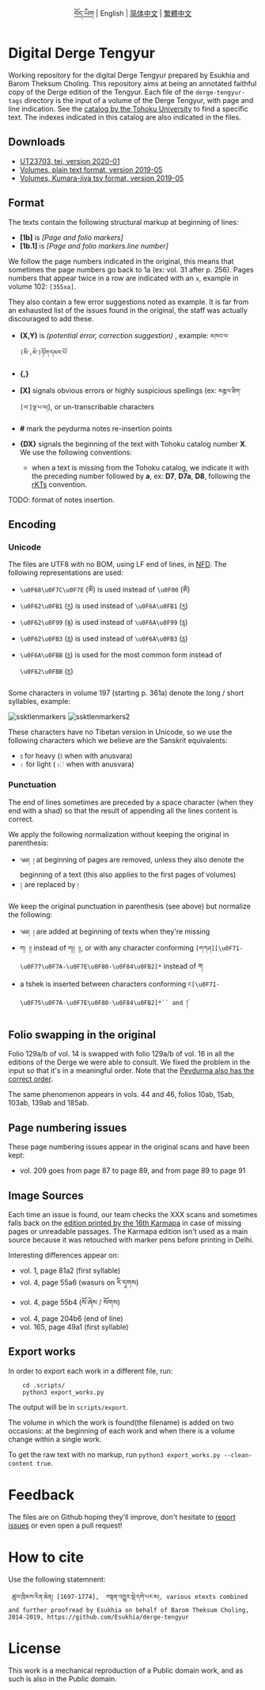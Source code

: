 <p align="center">
  <a href="https://github.com/Esukhia/derge-tengyur/blob/master/README.bo.md">བོད་ཡིག</a> |
  <span>English</span> |
  <a href="https://github.com/Esukhia/derge-tengyur/blob/master/README.zh-cn.md">简体中文</a> |
  <a href="https://github.com/Esukhia/derge-tengyur/blob/master/README.zh-tw.md">繁體中文</a>
</p>

# Digital Derge Tengyur

Working repository for the digital Derge Tengyur prepared by Esukhia and Barom Theksum Choling. This repository aims at being an annotated faithful copy of the Derge edition of the Tengyur. Each file of the `derge-tengyur-tags` directory is the input of a volume of the Derge Tengyur, with page and line indication. See the [catalog by the Tohoku University](https://www.tbrc.org/#!rid=W1PD95677) to find a specific text. The indexes indicated in this catalog are also indicated in the files.

## Downloads

- [UT23703, tei, version 2020-01](https://github.com/Esukhia/derge-tengyur/releases/download/UT23703-200106/UT23703-200106.zip)
- [Volumes, plain text format, version 2019-05](https://github.com/Esukhia/derge-tengyur/releases/download/1905/deten_vol_txt_v1905.zip)
- [Volumes, Kumara-jiva tsv format, version 2019-05](https://github.com/Esukhia/derge-tengyur/releases/download/1905/deten_vol_kjtsv_v1905.zip)


## Format

The texts contain the following structural markup at beginning of lines:

* **[1b]** is _[Page and folio markers]_
* **[1b.1]** is _[Page and folio markers.line number]_

We follow the page numbers indicated in the original, this means that sometimes the page numbers go back to 1a (ex: vol. 31 after p. 256). Pages numbers that appear twice in a row are indicated with an `x`, example in volume 102: `[355xa]`.

They also contain a few error suggestions noted as example. It is far from an exhausted list of the issues found in the original, the staff was actually discouraged to add these.

* **(X,Y)** is _(potential error, correction suggestion)_ , example: `མཁའ་ལ་(མི་,མེ་)ཏོག་དམར་པོ་`
* **{<archaic spelling>,<modern spelling>}** 

* **[X]** signals obvious errors or highly suspicious spellings (ex: `མཎྜལ་ཐིག་[ལ་]ལྔ་པ་ལ།`), or un-transcribable characters
* **#** mark the peydurma notes re-insertion points
* **{DX}** signals the beginning of the text with Tohoku catalog number **X**. We use the following conventions:
  * when a text is missing from the Tohoku catalog, we indicate it with the preceding number followed by **a**, ex: **D7**, **D7a**, **D8**, following the [rKTs](https://www.istb.univie.ac.at/kanjur/rktsneu/sub/index.php) convention.

TODO: format of notes insertion.

## Encoding

### Unicode

The files are UTF8 with no BOM, using LF end of lines, in [NFD](http://unicode.org/reports/tr15/). The following representations are used:

 - `\u0F68\u0F7C\u0F7E` (`ཨོཾ`) is used instead of `\u0F00` (`ༀ`)
 - `\u0F62\u0FB1` (`རྱ`) is used instead of `\u0F6A\u0FB1` (`ཪྱ`)
 - `\u0F62\u0F99` (`རྙ`) is used instead of `\u0F6A\u0F99` (`ཪྙ`)
 - `\u0F62\u0FB3` (`རླ`) is used instead of `\u0F6A\u0FB3` (`ཪླ`)
 - `\u0F6A\u0FBB` (`ཪྻ`) is used for the most common form instead of `\u0F62\u0FBB` (`རྻ`)

Some characters in volume 197 (starting p. 361a) denote the long / short syllables, example:

![ssktlenmarkers](https://user-images.githubusercontent.com/17675331/45107718-106e0f00-b16d-11e8-9759-9f169bce3c48.png)
![ssktlenmarkers2](https://user-images.githubusercontent.com/17675331/45107711-0cda8800-b16d-11e8-8f85-19728bf41123.png)

These characters have no Tibetan version in Unicode, so we use the following characters which we believe are the Sanskrit equivalents:
 - `ऽ` for heavy (`ऽं` when with anusvara)
 - `।` for light (`।ं` when with anusvara)

### Punctuation

The end of lines sometimes are preceded by a space character (when they end with a shad) so that the result of appending all the lines content is correct.

We apply the following normalization without keeping the original in parenthesis:
 - `༄༅། །` at beginning of pages are removed, unless they also denote the beginning of a text (this also applies to the first pages of volumes)
 - `༑` are replaced by `།`

We keep the original punctuation in parenthesis (see above) but normalize the following:
 - `༄༅། །` are added at beginning of texts when they're missing
 - `ག། །།` instead of `ག།། །།`, or with any character conforming `[གཀཤ][\u0F71-\u0F77\u0F7A-\u0F7E\u0F80-\u0F84\u0FB2]*` instead of ག
 - a tshek is inserted between characters conforming `ང[\u0F71-\u0F75\u0F7A-\u0F7E\u0F80-\u0F84\u0FB2]*`` and `།`

## Folio swapping in the original

Folio 129a/b of vol. 14 is swapped with folio 129a/b of vol. 16 in all the editions of the Derge we were able to consult. We fixed the problem in the input so that it's in a meaningful order. Note that the [Peydurma also has the correct order](https://www.tbrc.org/browser/ImageService?work=W1PD95844&igroup=I1PD95852&image=1165&first=1155&last=1175&fetchimg=yes).

The same phenomenon appears in vols. 44 and 46, folios 10ab, 15ab, 103ab, 139ab and 185ab.

## Page numbering issues

These page numbering issues appear in the original scans and have been kept:
- vol. 209 goes from page 87 to page 89, and from page 89 to page 91

## Image Sources

Each time an issue is found, our team checks the XXX scans and sometimes falls back on the [edition printed by the 16th Karmapa](https://www.tbrc.org/#!rid=W23703) in case of missing pages or unreadable passages. The Karmapa edition isn't used as a main source because it was retouched with marker pens before printing in Delhi.

Interesting differences appear on:
- vol. 1, page 81a2 (first syllable)
- vol. 4, page 55a6 (wasurs on རི་དྭགས)
- vol. 4, page 55b4 (སོ་ཞེས / སོགས)
- vol. 4, page 204b6 (end of line)
- vol. 165, page 49a1 (first syllable)

## Export works

In order to export each work in a different file, run:

        cd .scripts/
        python3 export_works.py

The output will be in `scripts/export`.

The volume in which the work is found(the filename) is added on two occasions:
at the beginning of each work and when there is a volume change within a single work.

To get the raw text with no markup, run `python3 export_works.py --clean-content true`.


# Feedback

The files are on Github hoping they'll improve, don't hesitate to [report issues](https://github.com/Esukhia/derge-tengyur/issues) or even open a pull request!

# How to cite

Use the following statemnent:
    
     ཚུལ་ཁྲིམས་རིན་ཆེན། [1697-1774],  བསྟན་འགྱུར་སྡེ་དགེ་པར་མ།, various etexts combined and further proofread by Esukhia on behalf of Barom Theksum Choling, 2014-2019, https://github.com/Esukhia/derge-tengyur

# License

This work is a mechanical reproduction of a Public domain work, and as such is also in the Public domain.
